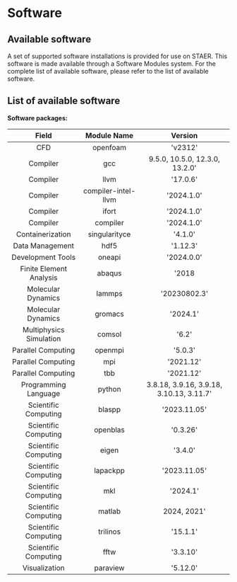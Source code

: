 # Software
## Available software
A set of supported software installations is provided for use on STAER. This software is made available through a Software Modules system. For the complete list of available software, please refer to the list of available software.

## List of available software

**Software packages:**

<div align="center">

|        **Field**        |   **Module Name**   |                **Version**               |
|:-----------------------:|:-------------------:|:----------------------------------------:|
|           CFD           |       openfoam      |                  'v2312'                 |
|         Compiler        |         gcc         |      9.5.0, 10.5.0, 12.3.0, 13.2.0'      |
|         Compiler        |         llvm        |                 '17.0.6'                 |
|         Compiler        | compiler-intel-llvm |                '2024.1.0'                |
|         Compiler        |        ifort        |                '2024.1.0'                |
|         Compiler        |       compiler      |                '2024.1.0'                |
|     Containerization    |    singularityce    |                  '4.1.0'                 |
|     Data Management     |         hdf5        |                 '1.12.3'                 |
|    Development Tools    |        oneapi       |                '2024.0.0'                |
| Finite Element Analysis |        abaqus       |                   '2018                  |
|    Molecular Dynamics   |        lammps       |               '20230802.3'               |
|    Molecular Dynamics   |       gromacs       |                 '2024.1'                 |
| Multiphysics Simulation |        comsol       |                   '6.2'                  |
|    Parallel Computing   |       openmpi       |                  '5.0.3'                 |
|    Parallel Computing   |         mpi         |                 '2021.12'                |
|    Parallel Computing   |         tbb         |                 '2021.12'                |
|   Programming Language  |        python       | 3.8.18, 3.9.16, 3.9.18, 3.10.13, 3.11.7' |
|   Scientific Computing  |        blaspp       |               '2023.11.05'               |
|   Scientific Computing  |       openblas      |                 '0.3.26'                 |
|   Scientific Computing  |        eigen        |                  '3.4.0'                 |
|   Scientific Computing  |       lapackpp      |               '2023.11.05'               |
|   Scientific Computing  |         mkl         |                 '2024.1'                 |
|   Scientific Computing  |        matlab       |                2024, 2021'               |
|   Scientific Computing  |       trilinos      |                 '15.1.1'                 |
|   Scientific Computing  |         fftw        |                 '3.3.10'                 |
|      Visualization      |       paraview      |                 '5.12.0'                 |

</div>
